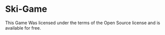 # Ski-Game
This Game Was licensed under the terms of the Open Source license and is available for free.
